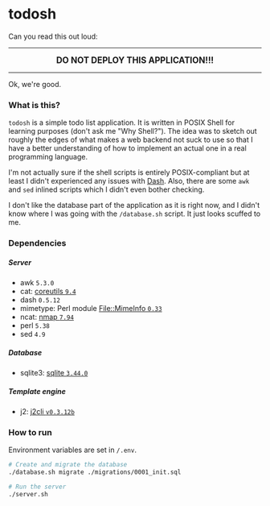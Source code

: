 # todosh

Can you read this out loud:

<hr/>
<div style="font-size: 120%; font-weight: bold; text-align: center">DO NOT DEPLOY THIS APPLICATION!!!</div>
<hr/>

Ok, we're good.

### What is this?

`todosh` is a simple todo list application. It is written in POSIX Shell for
learning purposes (don't ask me "Why Shell?"). The idea was to sketch out
roughly the edges of what makes a web backend not suck to use so that I have a better
understanding of how to implement an actual one in a real programming language.

I'm not actually sure if the shell scripts is entirely POSIX-compliant but at
least I didn't experienced any issues with
[Dash](https://en.wikipedia.org/wiki/Almquist_shell#dash). Also, there are some
`awk` and `sed` inlined scripts which I didn't even bother checking.

I don't like the database part of the application as it is right now, and I
didn't know where I was going with the `/database.sh` script. It just looks
scuffed to me.

### Dependencies

##### Server

- awk `5.3.0`
- cat: [coreutils `9.4`](https://www.gnu.org/software/coreutils/coreutils.html)
- dash `0.5.12`
- mimetype: Perl module [File::MimeInfo `0.33`](https://metacpan.org/pod/File::MimeInfo)
- ncat: [nmap `7.94`](https://nmap.org/)
- perl `5.38`
- sed `4.9`

##### Database

- sqlite3: [sqlite `3.44.0`](https://www.sqlite.org/index.html)

##### Template engine

- j2: [j2cli `v0.3.12b`](https://github.com/kolypto/j2cli)

### How to run

Environment variables are set in `/.env`.

```sh
# Create and migrate the database
./database.sh migrate ./migrations/0001_init.sql

# Run the server
./server.sh
```
